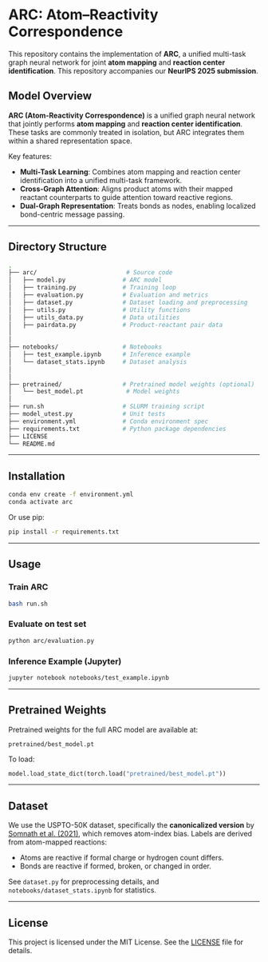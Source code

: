 # ARC: Atom–Reactivity Correspondence

This repository contains the implementation of **ARC**, a unified multi-task graph neural network for joint **atom mapping** and **reaction center identification**. This repository accompanies our **NeurIPS 2025 submission**.

## Model Overview

**ARC (Atom-Reactivity Correspondence)** is a unified graph neural network that jointly performs **atom mapping** and **reaction center identification**. These tasks are commonly treated in isolation, but ARC integrates them within a shared representation space.

Key features:
- **Multi-Task Learning**: Combines atom mapping and reaction center identification into a unified multi-task framework.
- **Cross-Graph Attention**: Aligns product atoms with their mapped reactant counterparts to guide attention toward reactive regions.
- **Dual-Graph Representation**: Treats bonds as nodes, enabling localized bond-centric message passing.

---

## Directory Structure

```bash
.
├── arc/                         # Source code
│   ├── model.py                # ARC model 
│   ├── training.py             # Training loop
│   ├── evaluation.py           # Evaluation and metrics
│   ├── dataset.py              # Dataset loading and preprocessing
│   ├── utils.py                # Utility functions
│   ├── utils_data.py           # Data utilities
│   ├── pairdata.py             # Product-reactant pair data
│   
│
├── notebooks/                  # Notebooks
│   ├── test_example.ipynb      # Inference example
│   └── dataset_stats.ipynb     # Dataset analysis
│
│
├── pretrained/                 # Pretrained model weights (optional)
│   └── best_model.pt            # Model weights 
│
├── run.sh                      # SLURM training script
├── model_utest.py              # Unit tests
├── environment.yml             # Conda environment spec
├── requirements.txt            # Python package dependencies
├── LICENSE
└── README.md
```

---

## Installation

```bash
conda env create -f environment.yml
conda activate arc
```

Or use pip:
```bash
pip install -r requirements.txt
```

---

## Usage

### Train ARC 
```bash
bash run.sh
```

### Evaluate on test set
```bash
python arc/evaluation.py
```

### Inference Example (Jupyter)
```bash
jupyter notebook notebooks/test_example.ipynb
```

---

## Pretrained Weights

Pretrained weights for the full ARC model are available at:

```
pretrained/best_model.pt
```

To load:
```python
model.load_state_dict(torch.load("pretrained/best_model.pt"))
```

---

## Dataset

We use the USPTO-50K dataset, specifically the **canonicalized version** by [Somnath et al. (2021)](https://github.com/somnathrakshit/graphretro), which removes atom-index bias. Labels are derived from atom-mapped reactions:
- Atoms are reactive if formal charge or hydrogen count differs.
- Bonds are reactive if formed, broken, or changed in order.

See `dataset.py` for preprocessing details, and `notebooks/dataset_stats.ipynb` for statistics.


---

## License

This project is licensed under the MIT License. See the [LICENSE](LICENSE) file for details.
